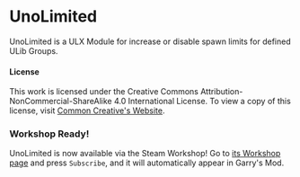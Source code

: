 UnoLimited
=====

UnoLimited is a ULX Module for increase or disable spawn limits for defined ULib Groups.

#### License

This work is licensed under the Creative Commons Attribution-NonCommercial-ShareAlike 4.0 International License.
To view a copy of this license, visit [Common Creative's Website][License].

### Workshop Ready!

UnoLimited is now available via the Steam Workshop! Go to [its Workshop page][workshop] and press `Subscribe`, and it will automatically appear in Garry's Mod.

[Garry's Mod]: <http://garrysmod.com/>
[workshop]: <http://steamcommunity.com/sharedfiles/filedetails/?id=734208849>
[Exsto]: <https://github.com/prefanatic/exsto>
[License]: <https://creativecommons.org/licenses/by-nc-sa/4.0/>
